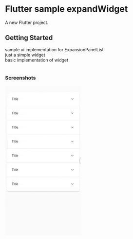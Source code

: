 # Flutter sample expandWidget

A new Flutter project.

## Getting Started

sample ui implementation for ExpansionPanelList
</br>just a simple widget
</br>basic implementation of widget
</br></br>

### Screenshots

<img width="250" alt="app-screenshot" src="https://github.com/MahdiKaseAtashin/flutter_expand_widget/blob/main/expand_widget/sample.gif">
